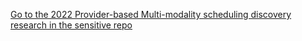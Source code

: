 [Go to the 2022 Provider-based Multi-modality scheduling discovery research in the sensitive repo](https://github.com/department-of-veterans-affairs/va.gov-team-sensitive/tree/master/products/health-care/appointments/research/2022-12-provider-based-multi-modality-scheduling-discovery)